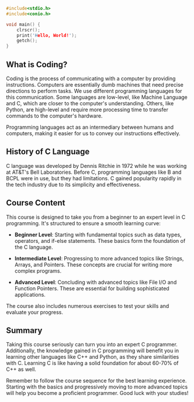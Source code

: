 ```c
#include<stdio.h>
#include<conio.h>

void main() {
	clrscr();
	print('Hello, World!');
	getch();
}
```
## What is Coding?

Coding is the process of communicating with a computer by providing instructions. Computers are essentially dumb machines that need precise directions to perform tasks. We use different programming languages for this communication. Some languages are low-level, like Machine Language and C, which are closer to the computer's understanding. Others, like Python, are high-level and require more processing time to transfer commands to the computer's hardware.

Programming languages act as an intermediary between humans and computers, making it easier for us to convey our instructions effectively.

## History of C Language

C language was developed by Dennis Ritchie in 1972 while he was working at AT&T's Bell Laboratories. Before C, programming languages like B and BCPL were in use, but they had limitations. C gained popularity rapidly in the tech industry due to its simplicity and effectiveness.

## Course Content

This course is designed to take you from a beginner to an expert level in C programming. It's structured to ensure a smooth learning curve:

- **Beginner Level**: Starting with fundamental topics such as data types, operators, and if-else statements. These basics form the foundation of the C language.
    
- **Intermediate Level**: Progressing to more advanced topics like Strings, Arrays, and Pointers. These concepts are crucial for writing more complex programs.
    
- **Advanced Level**: Concluding with advanced topics like File I/O and Function Pointers. These are essential for building sophisticated applications.
    

The course also includes numerous exercises to test your skills and evaluate your progress.

## Summary

Taking this course seriously can turn you into an expert C programmer. Additionally, the knowledge gained in C programming will benefit you in learning other languages like C++ and Python, as they share similarities with C. Learning C is like having a solid foundation for about 60-70% of C++ as well.

Remember to follow the course sequence for the best learning experience. Starting with the basics and progressively moving to more advanced topics will help you become a proficient programmer. Good luck with your studies!